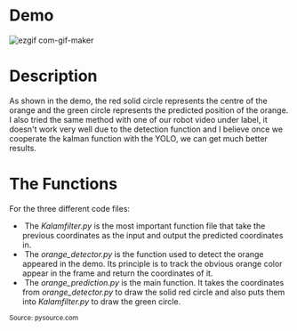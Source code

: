 
# Demo
![ezgif com-gif-maker](https://user-images.githubusercontent.com/103611360/211449746-98be8161-c797-401e-aa54-fdb01309fba6.gif)

# Description
As shown in the demo, the red solid circle represents the centre of the orange and the green circle represents the predicted position of the orange.
I also tried the same method with one of our robot video under label, it doesn't work very well due to the detection function and I believe once we cooperate the 
kalman function with the YOLO, we can get much better results.

# The Functions

For the three different code files:

  - &nbsp;The _Kalamfilter.py_ is the most important function file that take the previous coordinates as the input and output the predicted coordinates in.
  - &nbsp;The _orange_detector.py_ is the function used to detect the orange appeared in the demo. Its principle is to track the obvious orange color appear in the frame
  and return the coordinates of it.
  - &nbsp;The _orange_prediction.py_ is the main function. It takes the coordinates from _orange_detector.py_ to draw the solid red circle and 
  also puts them into _Kalamfilter.py_ to draw the green circle.
  
  <sub>Source: pysource.com <sub>  

